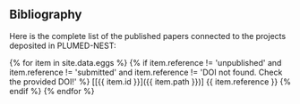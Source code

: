 Bibliography
-----------------------------
  
Here is the complete list of the published papers connected to the projects deposited in PLUMED-NEST:

{% for item in site.data.eggs %}
  {% if item.reference != 'unpublished' and item.reference != 'submitted' and item.reference != 'DOI not found. Check the provided DOI!' %}
   [[{{ item.id }}]({{ item.path }})] {{ item.reference }}
 {% endif %}
{% endfor %}
